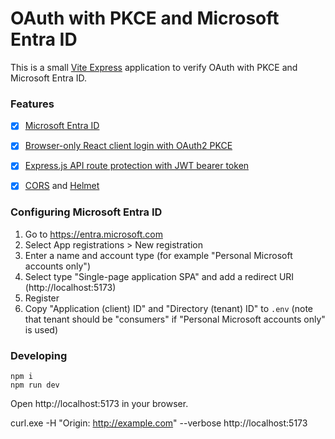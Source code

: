 # OAuth with PKCE and Microsoft Entra ID

This is a small [Vite Express](https://github.com/szymmis/vite-express) application to verify OAuth with PKCE and Microsoft Entra ID. 


### Features

- [x] [Microsoft Entra ID](https://entra.microsoft.com)
- [x] [Browser-only React client login with OAuth2 PKCE](https://github.com/soofstad/react-oauth2-pkce)
- [x] [Express.js API route protection with JWT bearer token](https://github.com/auth0/node-oauth2-jwt-bearer)
- [x] [CORS](https://github.com/expressjs/cors) and [Helmet](https://github.com/helmetjs/helmet)


### Configuring Microsoft Entra ID

1. Go to https://entra.microsoft.com
2. Select App registrations > New registration
34. Enter a name and account type (for example "Personal Microsoft accounts only")
4. Select type "Single-page application SPA" and add a redirect URI (http://localhost:5173)
5. Register
6. Copy "Application (client) ID" and "Directory (tenant) ID" to `.env` (note that tenant should be "consumers" if "Personal Microsoft accounts only" is used)


### Developing

```
npm i
npm run dev
```

Open http://localhost:5173 in your browser.

curl.exe -H "Origin: http://example.com" --verbose http://localhost:5173